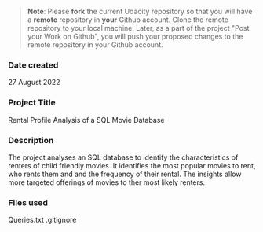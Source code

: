 >**Note**: Please **fork** the current Udacity repository so that you will have a **remote** repository in **your** Github account. Clone the remote repository to your local machine. Later, as a part of the project "Post your Work on Github", you will push your proposed changes to the remote repository in your Github account.

### Date created
27 August 2022

### Project Title
Rental Profile Analysis of a SQL Movie Database

### Description
The project analyses an SQL database to identify the characteristics of renters of child friendly movies. It identifies the most popular movies to rent, who rents them and and the frequency of their rental. The insights allow more targeted offerings of movies to ther most likely renters.

### Files used
Queries.txt
.gitignore



